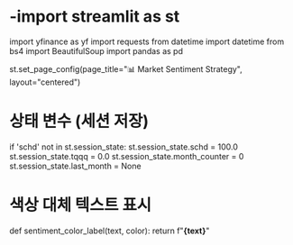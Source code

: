 # -import streamlit as st
import yfinance as yf
import requests
from datetime import datetime
from bs4 import BeautifulSoup
import pandas as pd

st.set_page_config(page_title="📊 Market Sentiment Strategy", layout="centered")

# 상태 변수 (세션 저장)
if 'schd' not in st.session_state:
    st.session_state.schd = 100.0
    st.session_state.tqqq = 0.0
    st.session_state.month_counter = 0
    st.session_state.last_month = None

# 색상 대체 텍스트 표시
def sentiment_color_label(text, color):
    return f"**{text}**"
